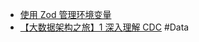- [使用 Zod 管理环境变量](https://x.com/Zephraph/status/1930395567017824696)
- [【大数据架构之旅】1 深入理解 CDC](https://wdxtub.com/bigdata/bigdata-01/2022/08/27/) #Data